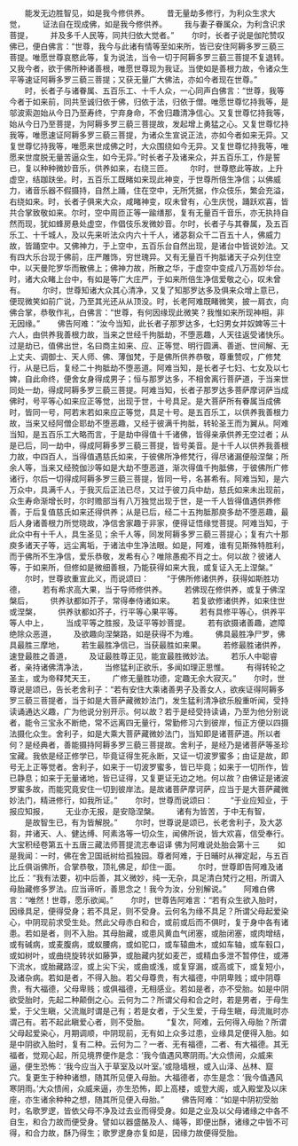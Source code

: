 <!-- { "loadSidebar": true } -->
　　能发无边胜智见，如是我今修供养。
　　昔无量劫多修行，为利众生求大觉，
　　证法自在现成佛，如是我今修供养。
　　我与妻子眷属众，为利含识求菩提，
　　并及多千人民等，同共归依大觉者。”
　　尔时，长者子说是伽陀赞叹佛已，便白佛言：“世尊，我今与此诸有情等至如来所，皆已安住阿耨多罗三藐三菩提。唯愿世尊哀愍此等，复为说法，当令一切于阿耨多罗三藐三菩提不复退转。又我今者，欲于佛所种诸善根，唯愿世尊现为我证。当使如是善根力故，令诸众生平等速证阿耨多罗三藐三菩提；又获无量广大佛法，亦如今者现在世尊。”
　　时，长者子与诸眷属、五百乐工、十千人众，一心同声白佛言：“世尊，我等今者于如来前，同共至诚归依于佛，归依于法，归依于僧。唯愿世尊忆持我等，是邬波索迦始从今日乃至寿终，宁弃身命，不舍归趣清净信心。又复世尊忆持我等，始从今日乃至菩提，为阿耨多罗三藐三菩提故，发起增上勇猛之心。又复世尊忆持我等，唯愿速证阿耨多罗三藐三菩提，为诸众生宣说正法，亦如今者如来无异。又复世尊忆持我等，唯愿来世成佛之时，大众围绕如今无异。又复世尊忆持我等，唯愿来世度脱无量苦逼众生，如今无异。”时长者子及诸来众，并五百乐工，作是誓已，复以种种微妙音乐，供养如来，右绕三匝。
　　尔时，世尊愍此等故，上升虚空，结跏趺坐。时，五百乐工既睹如来现此神变，于世尊所倍生净信；以佛威力，诸音乐器不假摄持，自然上踊，住在空中，无所凭据，作众伎乐，繁会充溢，右绕如来。时，长者子俱来大众，咸睹神变，叹未曾有，心生庆悦，踊跃欢喜，皆共合掌致敬如来。尔时，空中周匝正等一踰缮那，复有无量百千音乐，亦无执持自然而现，犹如蜂房悬处虚空，作倡伎乐发微妙音。尔时，长者子与其眷属，及五百乐工、十千城人，及以先来听法众内六十千人，诸苾芻众千二百五十人，佛威力故，皆踊空中。又佛神力，于上空中，五百乐台自然出现，是诸台中皆说妙法。又有四大乐台现于佛前，庄严雕饰，穷世瑰异。又有无量百千拘胝诸天子众列住空中，以天曼陀罗华而散佛上；佛神力故，所散之华，于虚空中变成八万高妙华台。时，诸大众睹上台中，有如是等广大庄严，于如来所倍生净信爱敬之心，叹未曾有。
　　尔时，世尊知诸大众其心清净，又复了知那罗达多及俱来众增上意已，便现微笑如前广说，乃至其光还从从顶没。时，长老阿难既睹微笑，披一肩衣，向佛合掌，恭敬作礼，白佛言：“世尊，有何因缘现此微笑？我惟如来所现神相，非无因缘。”
　　佛告阿难：“汝今当知，此长者子那罗达多，七妇男女并奴婢等三十六人，由供养我善根力故，当来之世经千拘胝劫，不堕恶趣，人天往返受诸快乐。过是劫已，值佛出世，名曰商主如来、应、正等觉、明行圆满、善逝、世间解、无上丈夫、调御士、天人师、佛、薄伽梵，于是佛所供养恭敬，尊重赞叹，广修梵行，从是已后，复经二十拘胝劫不堕恶道。阿难当知，是长者子七妇、七女及以七婢，自此命终，便舍女身得成男子；恒与那罗达多，不相舍离行菩萨道，于当来世同处一劫，得成阿耨多罗三藐三菩提。阿难当知，长者子那罗达多菩萨摩诃萨当成佛时，号平等心如来应正等觉，出现于世，十号具足。是大菩萨所有眷属当成佛时，皆同一号，阿若末若如来应正等觉，具足十号。是五百乐工，以供养我善根力故，当来又经阿僧企耶劫不堕恶趣，又经于彼满千拘胝，转轮圣王而为翼从。阿难当知，是五百乐工大略而言，于是劫中得值十千诸佛，皆得亲承供养无空过者；从是已后，同一劫中，得成阿耨多罗三藐三菩提，皆号美音。是十千人以供养我善根力故，中四百人，当得值遇慈氏如来，于彼佛所净修梵行，得尽诸漏便般涅槃；所余人等，当来又经殑伽沙等如是大劫不堕恶道，渐次得值千拘胝佛，于彼佛所广修诸行，尔后一切得成阿耨多罗三藐三菩提，皆同一号，名甚希有。阿难当知，是六万众中，具满千人，于我灭后正法已尽，又过于彼刀兵中劫，慈氏如来未出现前，众生寿命渐增长时，尔时赡部当有八万独觉出现于世，是一千人皆得值遇供养修善，于后复值慈氏如来还得供养；从是已后，经二十五拘胝那庾多劫不堕恶趣，最后人身诸善根力所觉晓故，净信舍家趣于非家，便得证悟缘觉菩提。阿难当知，于此众中有十千人，具生圣见；余千人等，同发阿耨多罗三藐三菩提心；复有六十那庾多诸天子等，远尘离垢，于诸法中生净法眼。如是，阿难，谁有见斯殊特胜利，而于佛所不生净信，爱乐恭敬，发希有心？唯除愚痴不肖之士。何以故？彼诸人等，于如来所，但修如是微细善根，乃能获得如来大我，或复证入无上涅槃。”
　　尔时，世尊欲重宣此义，而说颂曰：
　　“于佛所修诸供养，获得如斯胜功德，
　　若有希求高大果，当于导师修供养。
　　若佛现在修供养，或复于佛涅槃后，
　　供养驮都如芥子，常得奉侍诸如来。
　　若复欲修诸供养，如来住世或涅槃，
　　供养驮都如芥子，行平等心果平等。
　　若有具修平等心，供养平等人中上，
　　当成平等之胜报，及证平等妙菩提。
　　若有欲摄诸善趣，遮障绝除众恶道，
　　及欲趣向涅槃路，如是获得不为难。
　　佛具最胜净尸罗，佛具最胜三摩地，
　　若生最胜净信已，当获最胜如来果。
　　若修最胜诸供养，速登最胜之善道，
　　及证最胜尊正见，能宣最胜微妙法。
　　若乐人中聪睿者，亲持诸佛清净法，
　　当修猛利正欲乐，多闻如理正思惟。
　　有得转轮之圣主，或为帝释梵天王，
　　广修无量胜功德，定趣无余大寂灭。”
　　尔时，世尊说是颂已，告长老舍利子：“若有安住大乘诸善男子及善女人，欲疾证得阿耨多罗三藐三菩提者，当于如是大菩萨藏微妙法门，发生猛利清净欲乐殷重听闻，受持读诵通达义趣，广为他说分别开示。何以故？若于是经受持读诵，乃至为他分别说者，能令三宝永不断绝，常不远离四无量行，常勤修习六到彼岸，恒正方便以四摄法摄化众生。舍利子，如是大乘大菩萨藏微妙法门，当知即是诸菩萨道。所以者何？是经典者，善能摄持阿耨多罗三藐三菩提故。舍利子，是经乃是诸菩萨等圣珍宝藏。我依是经正修学已，毕竟证得生死永断，又证一切波罗蜜多；由证是故，即号无上正等觉者。舍利子，如来于一切波罗蜜多，皆已毕竟；如来于一切所作，皆已静息；如来于无量诸地，皆已证得，又复更证无边之地。何以故？由佛证是诸波罗蜜多故，而能究竟安住一切到彼岸法。是故诸菩萨摩诃萨，应当于是大菩萨藏微妙法门，精进修行，如我所证。”
　　尔时，世尊而说颂曰：
　　“于业应知业，于报应知报，
　　无业亦无报，是安隐涅槃。
　　诸有为皆苦，于中无有智，
　　是故智生已，有为皆解脱。”
　　尔时，世尊说是颂已，长老舍利子，及大苾芻，并诸天、人、健达缚、阿素洛等一切众生，闻佛所说，皆大欢喜，信受奉行。
大宝积经卷第五十五唐三藏法师菩提流志奉诏译
佛为阿难说处胎会第十三
　　如是我闻：一时，佛在舍卫国祇树给孤独园。尊者阿难，于日晡时从禅定起，与五百比丘俱诣佛所，合掌恭敬，顶礼佛足，却住一面。
　　尔时，世尊即告阿难及诸比丘：“我有法要，初中后善，其义微妙，纯一无杂，具足清白梵行之相，所谓入母胎藏修多罗法。应当谛听，善思念之！我今为汝，分别解说。”
　　阿难白佛言：“唯然！世尊，愿乐欲闻。”
　　尔时，世尊告阿难言：“若有众生欲入胎时，因缘具足，便得受身；若不具足，则不受身。云何名为缘不具足？所谓父母起爱染心，中阴现前求受生处。然此父母赤白和合，或前或后而不俱时，复于身中各有诸患。若如是者，则不入胎。其母胎藏，或患风黄血气闭塞，或胎闭塞，或肉增结，或有碱病，或麦腹病，或蚁腰病，或如驼口，或车辕曲木，或如车轴，或车毂口，或如树叶，或曲绕旋转状如藤笋，或胎藏内犹如麦芒，或精血多泄不暂停住，或滞下流水，或胎藏路涩，或上尖下尖，或曲或浅，或复穿漏，或高或下，或复短小，及诸杂病。若如是者，不得入胎。若父母尊贵，有大福德，中阴卑贱；或中阴尊贵，有大福德，父母卑贱；或俱福德，无相感业。若如是者，亦不受胎。如是中阴欲受胎时，先起二种颠倒之心。云何为二？所谓父母和合之时，若是男者，于母生爱，于父生瞋，父流胤时谓是己有；若是女者，于父生爱，于母生瞋，母流胤时亦谓己有。若不起此瞋爱心者，则不受胎。
　　“复次，阿难，云何得入母胎？所谓父母起爱染心，月期调顺，中阴现前，无有如上众多过患，业缘具足便得入胎。如是中阴欲入胎时，复有二种。云何为二？一者、无有福德，二者、有大福德。其无福者，觉观心起，所见境界便作是念：‘我今值遇风寒阴雨。’大众愦闹，众威来逼，便生恐怖：‘我今应当入于草室及以叶室。’或隐墙根，或入山泽、丛林、窟穴。复更生于种种诸想，随其所见便入母胎。大福德者，亦生是念：‘我今值遇风寒阴雨。’大众愦闹，众威来逼，亦生恐怖，即上高楼，或登大阁，或入殿堂及以床座，亦生诸余种种之想，随其所见便入母胎。”
　　佛告阿难：“如是中阴初受胎时，名歌罗逻，皆依父母不净及过去业而得受身。如是之业及以父母诸缘之中各不自生，和合力故而便受身。譬如以器盛酪及人、绳等，即便出酥，诸缘之中皆不可得，和合力故，酥乃得生；歌罗逻身亦复如是，因缘力故便得受胎。

